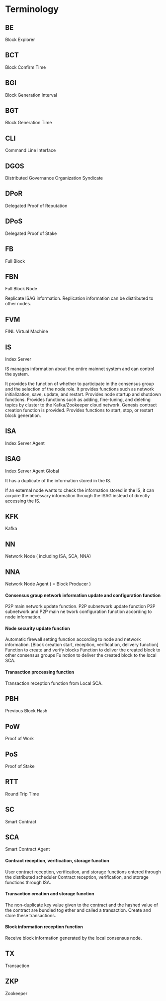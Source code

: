 # Terminology

## BE

Block Explorer

## BCT

Block Confirm Time

## BGI

Block Generation Interval

## BGT

Block Generation Time

## CLI

Command Line Interface

## DGOS

Distributed Governance Organization Syndicate

## DPoR

Delegated Proof of Reputation

## DPoS

Delegated Proof of Stake

## FB

Full Block

## FBN

Full Block Node

Replicate ISAG information. Replication information can be distributed to other nodes.

## FVM

FINL Virtual Machine

## IS

Index Server

IS manages information about the entire mainnet system and can control the system.

It provides the function of whether to participate in the consensus group and the selection of the node role. It provides functions such as network initialization, save, update, and restart. Provides node startup and shutdown functions. Provides functions such as adding, fine-tuning, and deleting topics by cluster to the Kafka/Zookeeper cloud network. Genesis contract creation function is provided. Provides functions to start, stop, or restart block generation.

## ISA

Index Server Agent

## ISAG

Index Server Agent Global

It has a duplicate of the information stored in the IS.

If an external node wants to check the information stored in the IS, it can acquire the necessary information through the ISAG instead of directly accessing the IS.

## KFK

Kafka

## NN

Network Node ( including ISA, SCA, NNA)

## NNA

Network Node Agent ( = Block Producer )

#### Consensus group network information update and configuration function

P2P main network update function. P2P subnetwork update function P2P subnetwork and P2P main ne twork configuration function according to node information.

#### Node security update function

Automatic firewall setting function according to node and network information. \[Block creation start, reception, verification, delivery function] Function to create and verify blocks Function to deliver the created block to other consensus groups Fu nction to deliver the created block to the local SCA.

#### Transaction processing function

Transaction reception function from Local SCA.

## PBH

Previous Block Hash

## PoW

Proof of Work

## PoS

Proof of Stake

## RTT

Round Trip Time

## SC

Smart Contract

## SCA

Smart Contract Agent

#### Contract reception, verification, storage function

User contract reception, verification, and storage functions entered through the distributed scheduler Contract reception, verification, and storage functions through ISA.

#### Transaction creation and storage function

The non-duplicate key value given to the contract and the hashed value of the contract are bundled tog ether and called a transaction. Create and store these transactions.

#### Block information reception function

Receive block information generated by the local consensus node.

## TX

Transaction

## ZKP

Zookeeper
